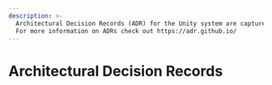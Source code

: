 ```yaml
---
description: >-
  Architectural Decision Records (ADR) for the Unity system are captured below.
  For more information on ADRs check out https://adr.github.io/
---
```


# Architectural Decision Records


